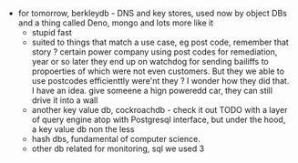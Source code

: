 - for tomorrow, berkleydb - DNS and key stores, used now by object DBs and a thing called Deno, mongo and lots more like it
	- stupid fast
	- suited to things that match a use case, eg post code, remember that story ? certain power company using post codes for remediation, year or so later they end up on watchdog for sending bailiffs to propoerties of which were not even customers. But they we able to use postcodes efficienttly were'nt they ? I wonder how they did that. I have an idea. give someene a hign poweredd car, they can still drive it into a wall
	- another key value db, cockroachdb - check it out TODO with a layer of query engine atop with Postgresql interface, but under the hood, a key value db non the less
	- hash dbs, fundamental of computer science.
	- other db related for monitoring, sql we used 3